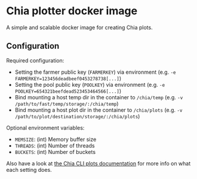 # Chia plotter docker image
A simple and scalable docker image for creating Chia plots.

## Configuration
Required configuration:
* Setting the farmer public key (`FARMERKEY`) via environment (e.g. `-e FARMERKEY=123456deadbeef0453278738[...]`)
* Setting the pool public key (`POOLKEY`) via environment (e.g. `-e POOLKEY=654321beefdead523453464566[...]`)
* Bind mounting a host temp dir in the container to `/chia/temp` (e.g. `-v /path/to/fast/temp/storage/:/chia/temp`)
* Bind mounting a host plot dir in the container to `/chia/plots`  (e.g. `-v /path/to/plot/destination/storage/:/chia/plots`)

Optional environment variables:
* `MEMSIZE`: (int) Memory buffer size
* `THREADS`: (int) Number of threads
* `BUCKETS`: (int) Number of buckets

Also have a look at [the Chia CLI plots documentation](https://github.com/Chia-Network/chia-blockchain/wiki/CLI-Commands-Reference#plots) for more info on what each setting does.
